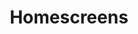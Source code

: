 ---
title: Homescreens
seo:
  title: Homescreens
permalink: /homescreens/index.html
description: Showing off my homescreens like it's 2014.
layout: page
---